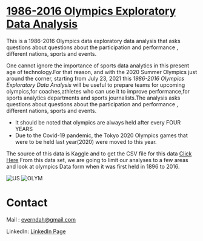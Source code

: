 # [1986-2016 Olympics Exploratory Data Analysis](https://github.com/everndah/Olympics_EDA/blob/main/olympic-history-athletes-and-results-analysis.ipynb)
This is a 1986-2016 Olympics data exploratory data analysis that asks questions about questions about the participation and performance , different nations, sports and events. 

One cannot ignore the importance of sports data analytics in this present age of technology.For that reason, and with the 2020 Summer Olympics just around the corner, starting from July 23, 2021 this _1986-2016 Olympics Exploratory Data Analysis_ will be useful to prepare teams for upcoming olympics,for coaches,athletes who can use it to improve performance,for sports analytics departments and sports journalists.The analysis asks questions about questions about the participation and performance , different nations, sports and events.

   * It should be noted that olympics are always held after every FOUR YEARS 
   * Due to the Covid-19 pandemic, the Tokyo 2020 Olympics games that were to be held last year(2020) were moved to this year.

The source of this data is Kaggle and to get the CSV file for this data [Click Here](https://www.kaggle.com/heesoo37/120-years-of-olympic-history-athletes-and-results)
From this data set, we are going to limit our analyses to a few areas and look at olympics Data form when it was first held in 1896 to 2016.

![US](https://user-images.githubusercontent.com/66929420/127783113-982d6d40-abfb-4686-9138-ec1c07d54257.png)  ![OLYM](https://user-images.githubusercontent.com/66929420/127783119-caae8491-567f-4a05-b1ea-165d7aed4a7a.png)

# Contact
Mail : everndah@gmail.com

LinkedIn: [LinkedIn Page](https://www.linkedin.com/in/evanslango/)
            

